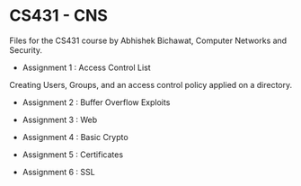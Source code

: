 # CS431 - CNS

Files for the CS431 course by Abhishek Bichawat, Computer Networks and Security.

- Assignment 1 : Access Control List

Creating Users, Groups, and an access control policy applied on a directory.

- Assignment 2 : Buffer Overflow Exploits

- Assignment 3 : Web

- Assignment 4 : Basic Crypto

- Assignment 5 : Certificates

- Assignment 6 : SSL
